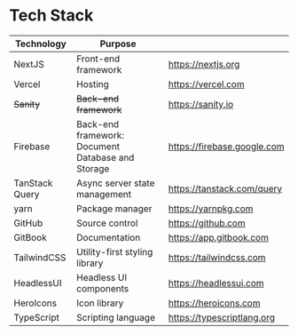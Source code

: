 # Tech Stack

<table><thead><tr><th>Technology</th><th>Purpose</th><th data-type="content-ref"></th></tr></thead><tbody><tr><td>NextJS</td><td>Front-end framework</td><td><a href="https://nextjs.org">https://nextjs.org</a></td></tr><tr><td>Vercel</td><td>Hosting</td><td><a href="https://vercel.com">https://vercel.com</a></td></tr><tr><td><del>Sanity</del></td><td><del>Back-end framework</del></td><td><a href="https://sanity.io">https://sanity.io</a></td></tr><tr><td>Firebase</td><td>Back-end framework: Document Database and Storage</td><td><a href="https://firebase.google.com">https://firebase.google.com</a></td></tr><tr><td>TanStack Query</td><td>Async server state management</td><td><a href="https://tanstack.com/query">https://tanstack.com/query</a></td></tr><tr><td>yarn</td><td>Package manager</td><td><a href="https://yarnpkg.com">https://yarnpkg.com</a></td></tr><tr><td>GitHub</td><td>Source control</td><td><a href="https://github.com">https://github.com</a></td></tr><tr><td>GitBook</td><td>Documentation</td><td><a href="https://app.gitbook.com">https://app.gitbook.com</a></td></tr><tr><td>TailwindCSS</td><td>Utility-first styling library</td><td><a href="https://tailwindcss.com">https://tailwindcss.com</a></td></tr><tr><td>HeadlessUI</td><td>Headless UI components</td><td><a href="https://headlessui.com">https://headlessui.com</a></td></tr><tr><td>HeroIcons</td><td>Icon library</td><td><a href="https://heroicons.com">https://heroicons.com</a></td></tr><tr><td>TypeScript</td><td>Scripting language</td><td><a href="https://typescriptlang.org">https://typescriptlang.org</a></td></tr></tbody></table>
